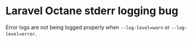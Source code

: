 # Laravel Octane stderr logging bug

Error logs are not being logged properly when `--log-level=warn` or `--log-level=error`.
